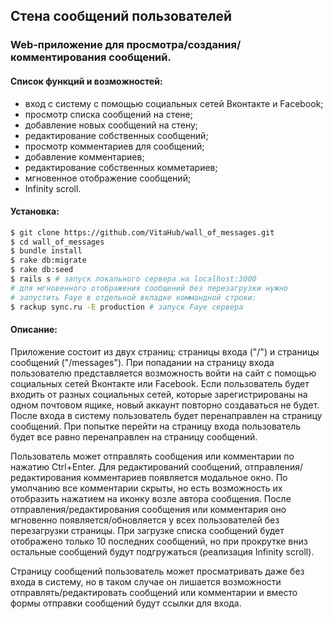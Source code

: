 ## Стена сообщений пользователей

### Web-приложение для просмотра/создания/комментирования сообщений.

#### Список функций и возможностей:
 - вход с систему с помощью социальных сетей Вконтакте и Facebook;
 - просмотр списка сообщений на стене;
 - добавление новых сообщений на стену;
 - редактирование собственных сообщений;
 - просмотр комментариев для сообщений;
 - добавление комментариев;
 - редактирование собственных комметариев;
 - мгновенное отображение сообщений;
 - Infinity scroll.

#### Установка:
```bash
$ git clone https://github.com/VitaHub/wall_of_messages.git
$ cd wall_of_messages
$ bundle install
$ rake db:migrate
$ rake db:seed
$ rails s # запуск локального сервера на localhost:3000
# для мгновенного отображения сообщений без перезагрузки нужно 
# запустить Faye в отдельной вкладке коммандной строки:
$ rackup sync.ru -E production # запуск Faye сервера
```

#### Описание:
Приложение состоит из двух страниц: страницы входа ("/") и  страницы сообщений ("/messages"). При попадании на страницу входа пользователю представляется возможность войти на сайт с помощью социальных сетей Вконтакте или Facebook. Если пользователь будет входить от разных социальных сетей, которые зарегистрированы на одном почтовом ящике, новый аккаунт повторно создаваться не будет. После входа в систему пользователь будет перенаправлен на страницу сообщений. При попытке перейти на страницу входа пользователь будет все равно перенаправлен на страницу сообщений.

Пользователь может отправлять сообщения или комментарии по нажатию Ctrl+Enter. Для редактирований сообщений, отправления/редактирования комментариев появляется модальное окно. По умолчанию все комментарии скрыты, но есть возможность их отобразить нажатием на иконку возле автора сообщения. После отправления/редактирования сообщения или комментария оно мгновенно появляется/обновляется у всех пользователей без перезагрузки страницы. При загрузке списка сообщений будет отображено только 10 последних сообщений, но при прокрутке вниз остальные сообщений будут подгружаться (реализация Infinity scroll).

Страницу сообщений пользователь может просматривать даже без входа в систему, но в таком случае он лишается возможности отправлять/редактировать сообщений или комментарии и вместо формы отправки сообщений будут ссылки для входа.
